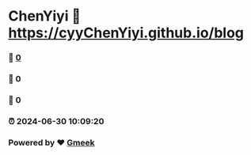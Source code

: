 # ChenYiyi :link: https://cyyChenYiyi.github.io/blog 
### :page_facing_up: [0](https://cyyChenYiyi.github.io/blog/tag.html) 
### :speech_balloon: 0 
### :hibiscus: 0 
### :alarm_clock: 2024-06-30 10:09:20 
### Powered by :heart: [Gmeek](https://github.com/Meekdai/Gmeek)
